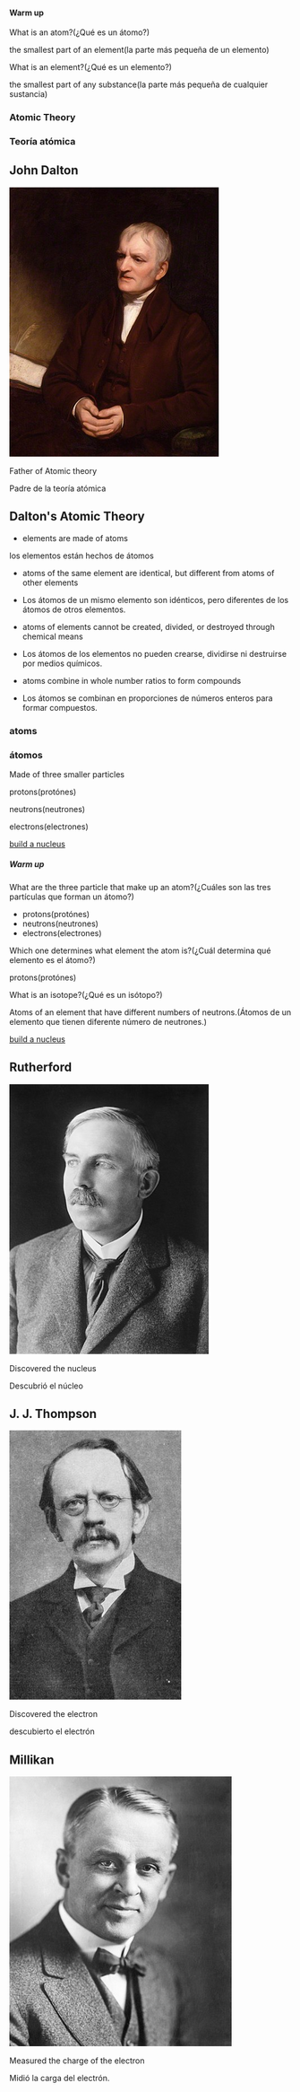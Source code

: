 
#### Warm up

What is an atom?(¿Qué es un átomo?)

the smallest part of an element(la parte más pequeña de un elemento)<!-- .element: class="fragment" data-fragment-index="1" -->

What is an element?(¿Qué es un elemento?)

the smallest part of any substance(la parte más pequeña de cualquier sustancia)<!-- .element: class="fragment" data-fragment-index="2" -->


### Atomic Theory
### Teoría atómica



## John Dalton

![](./images/374px-John_Dalton.jpg)


Father of Atomic theory

Padre de la teoría atómica


## Dalton's Atomic Theory
- elements are made of atoms <!-- .element: class="fragment" data-fragment-index="1" -->

los elementos están hechos de átomos  <!-- .element: class="fragment" data-fragment-index="1" -->


- atoms of the same element are identical, but different from atoms of other elements <!-- .element: class="fragment" data-fragment-index="2" -->
- Los átomos de un mismo elemento son idénticos, pero diferentes de los átomos de otros elementos. <!-- .element: class="fragment" data-fragment-index="2" -->


- atoms of elements cannot be created, divided, or destroyed through chemical means <!-- .element: class="fragment" data-fragment-index="3" -->
- Los átomos de los elementos no pueden crearse, dividirse ni destruirse por medios químicos. <!-- .element: class="fragment" data-fragment-index="3" -->


- atoms combine in whole number ratios to form compounds <!-- .element: class="fragment" data-fragment-index="4" -->
- Los átomos se combinan en proporciones de números enteros para formar compuestos. <!-- .element: class="fragment" data-fragment-index="4" -->




### atoms
###  átomos

Made of three smaller particles

protons(protónes)<!-- .element: class="fragment" data-fragment-index="1" -->

neutrons(neutrones)<!-- .element: class="fragment" data-fragment-index="2" -->

electrons(electrones)<!-- .element: class="fragment" data-fragment-index="3" -->

[build a nucleus](https://phet.colorado.edu/sims/html/build-a-nucleus/latest/build-a-nucleus_all.html)<!-- .element: class="fragment" data-fragment-index="4" -->


 
##### Warm up

What are the three particle that make up an atom?(¿Cuáles son las tres partículas que forman un átomo?)

- protons(protónes)<!-- .element: class="fragment" data-fragment-index="1" -->
- neutrons(neutrones)<!-- .element: class="fragment" data-fragment-index="2" -->
- electrons(electrones)<!-- .element: class="fragment" data-fragment-index="3" -->

Which one determines what element the atom is?(¿Cuál determina qué elemento es el átomo?)

protons(protónes)<!-- .element: class="fragment" data-fragment-index="4" -->






What is an isotope?(¿Qué es un isótopo?)

Atoms of an element that have different numbers of neutrons.(Átomos de un elemento que tienen diferente número de neutrones.)<!-- .element: class="fragment" data-fragment-index="1" --> 

[build a nucleus](https://phet.colorado.edu/sims/html/build-a-nucleus/latest/build-a-nucleus_all.html)<!-- .element: class="fragment" data-fragment-index="4" -->


## Rutherford

![](./images/356px-Sir_Ernest_Rutherford.jpg)


Discovered the nucleus

Descubrió el núcleo




## J. J. Thompson

![](./images/307px-J.J_Thomson.jpg)


Discovered the electron

descubierto el electrón



## Millikan

![](./images/397px-Millikan.jpg)


Measured the charge of the electron

Midió la carga del electrón.